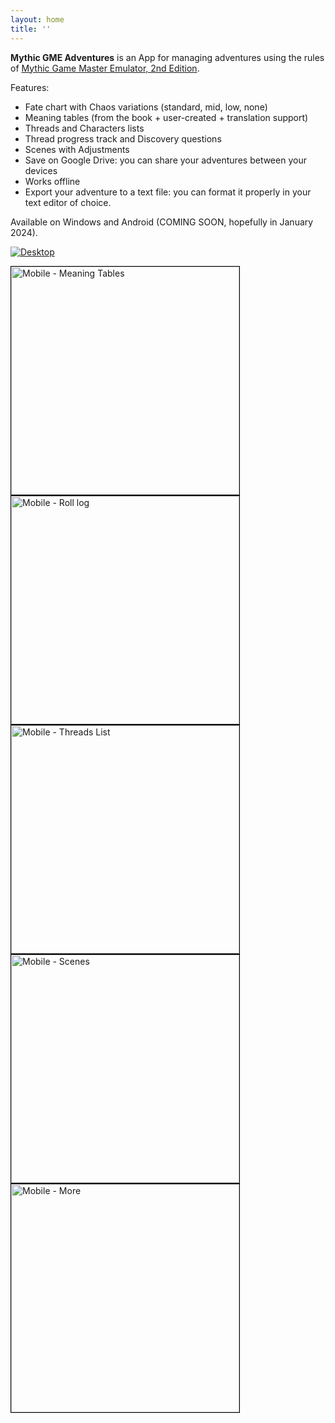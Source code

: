 ```yaml
---
layout: home
title: ''
---
```


**Mythic GME Adventures** is an App for managing adventures using the rules of [Mythic Game Master Emulator, 2nd Edition](https://wordmillgames.com/mythic.html).

Features:
- Fate chart with Chaos variations (standard, mid, low, none)
- Meaning tables (from the book + user-created + translation support)
- Threads and Characters lists
- Thread progress track and Discovery questions
- Scenes with Adjustments
- Save on Google Drive: you can share your adventures between your devices
- Works offline
- Export your adventure to a text file: you can format it properly in your text editor of choice.

Available on Windows and Android (COMING SOON, hopefully in January 2024).

[![Desktop](img/desktop.png)](img/desktop.png)

<img src="img/mobile_meaning_tables.png" alt="Mobile - Meaning Tables" width="365" height="auto" style="border: 1px solid black" />
<img src="img/mobile_roll_log.png" alt="Mobile - Roll log" width="365" height="auto" style="border: 1px solid black" />

<img src="img/mobile_threads.png" alt="Mobile - Threads List" width="365" height="auto" style="border: 1px solid black" />
<img src="img/mobile_scenes.png" alt="Mobile - Scenes" width="365" height="auto" style="border: 1px solid black" />

<img src="img/mobile_more.png" alt="Mobile - More" width="365" height="auto" style="border: 1px solid black" />

